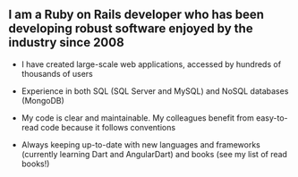 ## I am a Ruby on Rails developer who has been developing robust software enjoyed by the industry since 2008

- I have created large-scale web applications, accessed by hundreds of thousands of users

- Experience in both SQL (SQL Server and MySQL) and NoSQL databases (MongoDB)

- My code is clear and maintainable. My colleagues benefit from easy-to-read code because it follows conventions

- Always keeping up-to-date with new languages and frameworks (currently learning Dart and AngularDart) and books (see my list of read books!)
